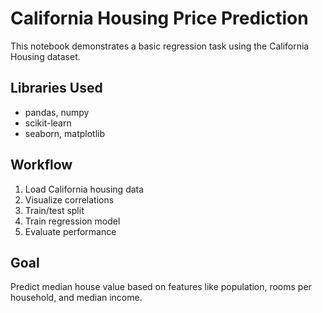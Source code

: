 # California Housing Price Prediction

This notebook demonstrates a basic regression task using the California Housing dataset.

##  Libraries Used
- pandas, numpy
- scikit-learn
- seaborn, matplotlib

##  Workflow
1. Load California housing data
2. Visualize correlations
3. Train/test split
4. Train regression model
5. Evaluate performance

##  Goal
Predict median house value based on features like population, rooms per household, and median income.
